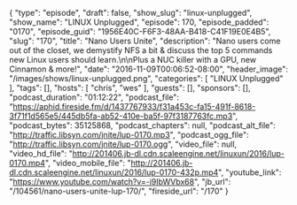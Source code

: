 {
  "type": "episode",
  "draft": false,
  "show_slug": "linux-unplugged",
  "show_name": "LINUX Unplugged",
  "episode": 170,
  "episode_padded": "0170",
  "episode_guid": "1956E40C-F6F3-48AA-B418-C41F19E0E4B5",
  "slug": "170",
  "title": "Nano Users Unite",
  "description": "Nano users come out of the closet, we demystify NFS a bit & discuss the top 5 commands new Linux users should learn.\n\nPlus a NUC killer with a GPU, new Cinnamon & more!",
  "date": "2016-11-09T00:06:52-08:00",
  "header_image": "/images/shows/linux-unplugged.png",
  "categories": [
    "LINUX Unplugged"
  ],
  "tags": [],
  "hosts": [
    "chris",
    "wes"
  ],
  "guests": [],
  "sponsors": [],
  "podcast_duration": "01:12:22",
  "podcast_file": "https://aphid.fireside.fm/d/1437767933/f31a453c-fa15-491f-8618-3f71f1d565e5/445db5fa-ab52-410e-ba5f-97f3187763fc.mp3",
  "podcast_bytes": 35125868,
  "podcast_chapters": null,
  "podcast_alt_file": "http://traffic.libsyn.com/jnite/lup-0170.mp3",
  "podcast_ogg_file": "http://traffic.libsyn.com/jnite/lup-0170.ogg",
  "video_file": null,
  "video_hd_file": "http://201406.jb-dl.cdn.scaleengine.net/linuxun/2016/lup-0170.mp4",
  "video_mobile_file": "http://201406.jb-dl.cdn.scaleengine.net/linuxun/2016/lup-0170-432p.mp4",
  "youtube_link": "https://www.youtube.com/watch?v=-i9IbWVbx68",
  "jb_url": "/104561/nano-users-unite-lup-170/",
  "fireside_url": "/170"
}


